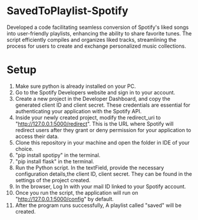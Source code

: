 # SavedToPlaylist-Spotify
Developed a code facilitating seamless conversion of Spotify's liked songs into user-friendly playlists, enhancing the ability to share favorite tunes. The script efficiently compiles and organizes liked tracks, streamlining the process for users to create and exchange personalized music collections.

# Setup
1. Make sure python is already installed on your PC.
2. Go to the Spotify Developers website and sign in to your account.
3. Create a new project in the Developer Dashboard, and copy the generated client ID and client secret. These credentials are essential for authenticating your application with the Spotify API.
4. Inside your newly created project, modify the redirect_uri to "http://127.0.0.1:5000/redirect". This is the URL where Spotify will redirect users after they grant or deny permission for your application to access their data.
5. Clone this repository in your machine and open the folder in IDE of your choice.
6. "pip install spotipy" in the terminal.
7. "pip install flask" in the terminal.
8. Run the Python script. In the textField, provide the necessary configuration details,the client ID, client secret. They can be found in the settings of the project created.
9. In the browser, Log In with your mail ID linked to your Spotify account.
10. Once you run the script, the application will run on "http://127.0.0.1:5000/config" by default.
11. After the program runs successfully, A playlist called "saved" will be created.
